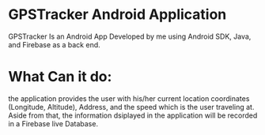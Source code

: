 # GPSTracker Android Application
GPSTracker Is an Android App Developed by me using Android SDK, Java, and Firebase as a back end.

# What Can it do:
the application provides the user with his/her current location coordinates (Longitude, Altitude), Address, and the speed which is the user traveling at. Aside from that, the information dsiplayed in the application will be recorded in a Firebase live Database. 
